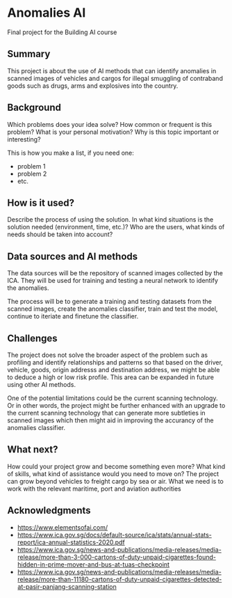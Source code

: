 <!-- This is the markdown template for the final project of the Building AI course, 
created by Reaktor Innovations and University of Helsinki. 
Copy the template, paste it to your GitHub README and edit! -->

# Anomalies AI

Final project for the Building AI course

## Summary

This project is about the use of AI methods that can identify anomalies in scanned images of vehicles and cargos for illegal smuggling of contraband goods such as drugs, arms and explosives into the country.


## Background

Which problems does your idea solve? How common or frequent is this problem? What is your personal motivation? Why is this topic important or interesting?

This is how you make a list, if you need one:
* problem 1
* problem 2
* etc.


## How is it used?

Describe the process of using the solution. In what kind situations is the solution needed (environment, time, etc.)? Who are the users, what kinds of needs should be taken into account?




## Data sources and AI methods
The data sources will be the repository of scanned images collected by the ICA. They will be used for training and testing a neural network to identify the anomalies. 

The process will be to generate a training and testing datasets from the scanned images, create the anomalies classifier, train and test the model, continue to iteriate and finetune the classifier.

## Challenges

The project does not solve the broader aspect of the problem such as profiling and identify relationships and patterns so that based on the driver, vehicle, goods, origin addresss and destination address, we might be able to deduce a high or low risk profile. This area can be expanded in future using other AI methods.

One of the potential limitations could be the current scanning technology. Or in other words, the project might be further enhanced with an upgrade to the current scanning technology that can generate more subtleties in scanned images which then might aid in improving the accurancy of the anomalies classifier.


## What next?

How could your project grow and become something even more? What kind of skills, what kind of assistance would you  need to move on? 
The project can grow beyond vehicles to freight cargo by sea or air. What we need is to work with the relevant maritime, port and aviation authorities 


## Acknowledgments

* https://www.elementsofai.com/
* https://www.ica.gov.sg/docs/default-source/ica/stats/annual-stats-report/ica-annual-statistics-2020.pdf
* https://www.ica.gov.sg/news-and-publications/media-releases/media-release/more-than-3-000-cartons-of-duty-unpaid-cigarettes-found-hidden-in-prime-mover-and-bus-at-tuas-checkpoint
* https://www.ica.gov.sg/news-and-publications/media-releases/media-release/more-than-11180-cartons-of-duty-unpaid-cigarettes-detected-at-pasir-panjang-scanning-station
